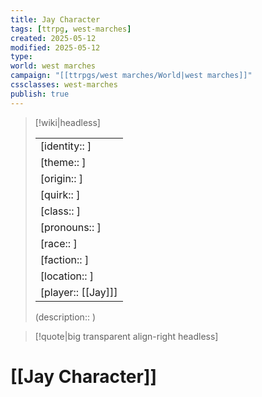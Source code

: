 ```yaml
---
title: Jay Character
tags: [ttrpg, west-marches]
created: 2025-05-12
modified: 2025-05-12
type:
world: west marches
campaign: "[[ttrpgs/west marches/World|west marches]]"
cssclasses: west-marches
publish: true
---
```


> [!wiki|headless]
>
> |               |
> | ------------- |
> | [identity:: ] |
> | [theme:: ] |
> | [origin:: ] |
> | [quirk:: ] |
> | [class:: ] |
> | [pronouns:: ] |
> | [race:: ] |
> | [faction:: ] |
> | [location:: ] |
> | [player:: [[Jay]]] |
>
> (description:: )

> [!quote|big transparent align-right headless]

# [[Jay Character]]
